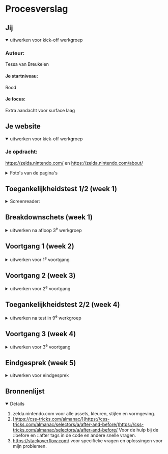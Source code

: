 # Procesverslag

## Jij

<details open>
  <summary>uitwerken voor kick-off werkgroep</summary>

  ### Auteur:
  Tessa van Breukelen

  #### Je startniveau:
  Rood

  #### Je focus:
  Extra aandacht voor surface laag
  
 
</details>





## Je website

<details open>
  <summary>uitwerken voor kick-off werkgroep</summary>

  ### Je opdracht:
  https://zelda.nintendo.com/
  en
  https://zelda.nintendo.com/about/

<details>
  <summary>Foto's van de pagina's</summary>
  
  #### Screenshot(s) van de eerste pagina (small screen): 
  Nintendo Zelda - Home

![screencapture-zelda-nintendo-2023-11-27-12_20_21](https://github.com/Marciapan/FrontendDevelopmentB2/assets/122381666/c3d0f7f4-626a-4172-b3d0-279067e1913f)


  #### Screenshot(s) van de tweede pagina (small screen):
  Nintendo Zelda - About
  
![screencapture-zelda-nintendo-about-2023-11-27-12_20_56](https://github.com/Marciapan/FrontendDevelopmentB2/assets/122381666/34e21c12-4fd4-4e4f-b78f-705c3cb89d67)


</details>
 
</details>



## Toegankelijkheidstest 1/2 (week 1)

<details>
  <summary> Screenreader:</summary>

  ### Bevindingen
  Lijst met je bevindingen die in de test naar voren kwamen:
Home page:
  - Alle socials hebben geen alt (behalve discord)
  - Lastig te onderscheiden wat tekst en wat HTML semantics is
  - Alle foto's hebben dezelfde alt
  - De kringeltjes om de pagina op te breken zijn tekst... dus worden hardop voorgelezen
  - Alle PG warnings hebben geen alt

  Media:
  - Youtube links hebben geen alt
  - Youtube links hebben veel interne knoppen in de player, kan niet gelijk door
  - Skipt af en toe tekst tussen video's
  - Geen alts op foto's
</details>



## Breakdownschets (week 1)

<details>
  <summary>uitwerken na afloop 3<sup>e</sup> werkgroep</summary>

  ### de hele pagina: 
  ![breakdownschets zelda](https://github.com/Marciapan/FrontendDevelopmentB2/assets/122381666/6ba4cb78-f518-4d0c-97f1-b9e89d9a0c23)

  
</details>





## Voortgang 1 (week 2)

<details>
  <summary>uitwerken voor 1<sup>e</sup> voortgang</summary>

  ### Stand van zaken
  De website die ik heb gekozen is niet divers genoeg qua content. Ik heb overlegd met de leraar en we hebben samen een nieuwe website gekozen. Gelukkig was ik nog niet zo heel ver en ging er geen werk verloren.
  Foto's van de vooruitgang heb ik tussendoor niet gemaakt. Om te voorkomen dat ik al mijn werk verlies vlak voor de deadline, heb ik ervoor gekozen om deze weg te laten.

  ### Verslag van meeting
  Nieuw doel: de zelda.nintendo.com website. Beide de home en About pagina, werken aan surface laag en js goed werkend krijgen.

  - Andere website gekozen
  - Verder werken aan gekozen website
  - Kleuren, fonts en assets uitzoeken

</details>





## Voortgang 2 (week 3)

<details>
  <summary>uitwerken voor 2<sup>e</sup> voortgang</summary>

  ### Stand van zaken
  De code is op zich goed, ik maak veel gebruik van classes maar zolang dit goed te onderbouwen is maakt het niet uit.
  De header moet iets aangepast worden qua structuur, de hele sectie mag "nav" zijn ipv alleen de menubalk.
  Foto's van de vooruitgang heb ik tussendoor niet gemaakt. Om te voorkomen dat ik al mijn werk verlies vlak voor de deadline, heb ik ervoor gekozen om deze weg te laten.

  ### Verslag van meeting
  Verdergaan met de HTML en CSS van de andere pagina, ik loop nog steeds achter.

  - Veranderen head -> nav
  - Letten op classes
  - Verdergaan met HTML, CSS andere pagina

</details>





## Toegankelijkheidstest 2/2 (week 4)

<details>
  <summary>uitwerken na test in 9<sup>e</sup> werkgroep</summary>

  ### Bevindingen
  Goed nieuw en slecht nieuws: de alt teksten die ik bij plaatjes heb geschreven is duidelijk en geeft goed aan dat er op iets geklikt kan worden. Het slechte nieuws: mijn narrator leest alles voor, maar als ik door de website heen tab. Dit kan aan mijn narrator liggen, want bij de vorige test skipte de narrator ook heel veel. De WCAG volgt Nintendo vaak niet, zo hebben bijna alle buttons dezelfde tekst en is er niet te onderscheiden welke knop wat doet. Ik heb mijn best gedaan om semantisch correcte HTML en CSS te schrijven, maar helaas pakt mijn narrator hier vrij weinig van op.

  In de toekomst is het een idee om kleine aanpassingen te maken aan de buttons, links en tekst op de pagina. Ook ga ik voor een volgend experiment onderzoek doen naar echte screenreaders voor blinde mensen, in plaats van de standaard narrator die op mijn laptopje zit.

</details>





## Voortgang 3 (week 4)

<details>
  <summary>uitwerken voor 3<sup>e</sup> voortgang</summary>

  ### Stand van zaken
  Kleine onduidelijkheden over aantal classes, maar op zich is het prima. Mijn HTML en CSS zien er netjes uit, nu verder met de JS om de pagina "werkend" te krijgen. Ik heb hiervoor al een aantal ideeën, dus dit zal niet al te lang moeten duren.
  Foto's van de vooruitgang heb ik tussendoor niet gemaakt. Om te voorkomen dat ik al mijn werk verlies vlak voor de deadline, heb ik ervoor gekozen om deze weg te laten.

  ### Verslag van meeting
  hier na afloop snel de uitkomsten van de meeting vastleggen

  - Proberen minder classes te gebruiken, maak hier ipv gebruik van selectors binnen een overkoepelende class.
  - JS afmaken om pagina werkend te krijgen.
  - CSS ordenen.


</details>





## Eindgesprek (week 5)

<details>
  <summary>uitwerken voor eindgesprek</summary>

  ### Je uitkomst - karakteristiek screenshots:
  Home:
  ![image](https://github.com/Marciapan/FrontendDevelopmentB2/assets/122381666/41f14c91-f52e-4dd7-b208-cb6b4930ecb8)

  ![image](https://github.com/Marciapan/FrontendDevelopmentB2/assets/122381666/d3c24be6-65b3-4b79-a022-a5181f1d579d)

  ![image](https://github.com/Marciapan/FrontendDevelopmentB2/assets/122381666/ac2f660c-151d-4b17-aa92-eedfd0b26e39)

  ![image](https://github.com/Marciapan/FrontendDevelopmentB2/assets/122381666/6efe4d07-3a3d-4210-9c28-649b3f6b6327)

  About:
  ![image](https://github.com/Marciapan/FrontendDevelopmentB2/assets/122381666/45c3938b-adc1-4d57-8227-0bfeb0c884de)

  ![image](https://github.com/Marciapan/FrontendDevelopmentB2/assets/122381666/460c9cce-57ad-415a-9ba9-0c189a28efe3)

  ![image](https://github.com/Marciapan/FrontendDevelopmentB2/assets/122381666/83cdbef3-a456-4906-bd85-d72187b32b96)

Mijn surface plane onderwerpen:
- animaties
- svg's
- on scroll javascript sticky header
- custom properties
- DOM manipulatie (::before & ::after)
- Advanced positioning, sticky, fixed z-index

  ### Dit ging goed/Heb ik geleerd: 
  Wat ik vooral erg goed vond gaan was het werken met de ::before en ::after tags. Dit had ik nog nooit eerder gedaan, dus dit was even puzzelen. Maar ik ben erg tevreden met het eindresultaat! Ook ben ik blij dat ik een moeilijkere site heb gekozen. De Stardew Valley pagina was leuk, maar veel te makkelijk. Deze website gaf me nog een uitdaging en ik vond het erg leuk om aan te werken!
![image](https://github.com/Marciapan/FrontendDevelopmentB2/assets/122381666/e37390c7-e3ee-4620-958b-ea644b3c69d9)

![image](https://github.com/Marciapan/FrontendDevelopmentB2/assets/122381666/228e6fc7-1088-4128-81f6-06348fcf1446)

Daarnaast was het heel leerzaam om per blok te kijken welke manier van weergeven de beste is. Zo heb ik eigenlijk altijd gewerkt met flexboxes, maar hier en daar een Grid is toch wel makkelijk!


  ### Dit was lastig/Is niet gelukt:
  Voor de kleine achtergrondanimatie had ik geen tijd meer. Ook is het niet gelukt om de animaties tussendoor toe te voegen. Ik heb nu wel animaties, maar die spelen gelijk af bij het laden van de pagina. Ik had een API kunnen gebruiken hiervoor, maar door tijdsnood heb ik ervoor gekozen om dit voor nu te laten.

  ![image](https://github.com/Marciapan/FrontendDevelopmentB2/assets/122381666/8c9d8fea-d9aa-4f52-9d8f-2ef251e47226)

</details>





## Bronnenlijst

<details open>

  1. zelda.nintendo.com voor alle assets, kleuren, stijlen en vormgeving.
  2. [https://css-tricks.com/almanac/](https://css-tricks.com/almanac/selectors/a/after-and-before/)https://css-tricks.com/almanac/selectors/a/after-and-before/ Voor de hulp bij de ::before en ::after tags in de code en andere snelle vragen.
  3. https://stackoverflow.com/ voor specifieke vragen en oplossingen voor mijn problemen.

</details>
